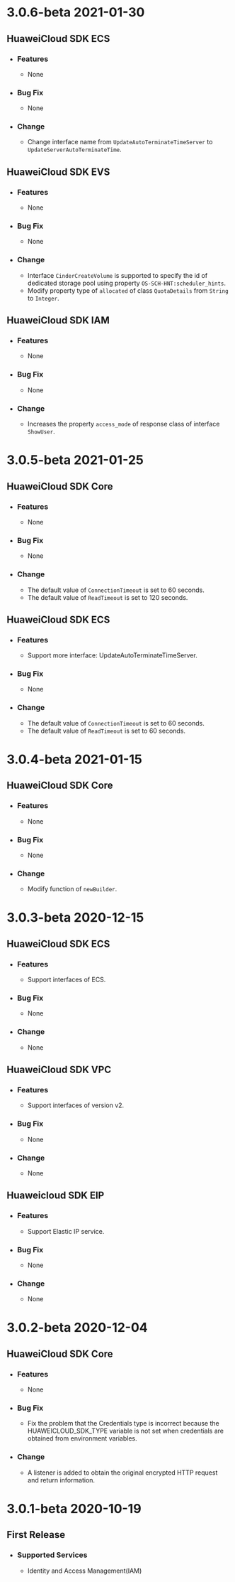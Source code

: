 # 3.0.6-beta 2021-01-30
## HuaweiCloud SDK ECS
- ### Features
    - None
- ### Bug Fix
    - None
- ### Change
    - Change interface name from `UpdateAutoTerminateTimeServer` to `UpdateServerAutoTerminateTime`.

## HuaweiCloud SDK EVS
- ### Features
    - None
- ### Bug Fix
    - None
- ### Change
    - Interface `CinderCreateVolume` is supported to specify the id of dedicated storage pool using property `OS-SCH-HNT:scheduler_hints`.
    - Modify property type of `allocated` of class `QuotaDetails` from `String` to `Integer`.

## HuaweiCloud SDK IAM
- ### Features
    - None
- ### Bug Fix
    - None
- ### Change
    - Increases the property `access_mode` of response class of interface `ShowUser`.


# 3.0.5-beta 2021-01-25
## HuaweiCloud SDK Core
- ### Features
    - None
- ### Bug Fix
    - None
- ### Change
    - The default value of `ConnectionTimeout` is set to 60 seconds.
    - The default value of `ReadTimeout` is set to 120 seconds.

## HuaweiCloud SDK ECS
- ### Features
    - Support more interface: UpdateAutoTerminateTimeServer.
- ### Bug Fix
    - None
- ### Change
    - The default value of `ConnectionTimeout` is set to 60 seconds.
    - The default value of `ReadTimeout` is set to 60 seconds.


# 3.0.4-beta 2021-01-15
## HuaweiCloud SDK Core
- ### Features
    - None
- ### Bug Fix
    - None
- ### Change
    - Modify function of `newBuilder`.

# 3.0.3-beta 2020-12-15
## HuaweiCloud SDK ECS
- ### Features
    - Support interfaces of ECS.
- ### Bug Fix
    - None
- ### Change
    - None

## HuaweiCloud SDK VPC
- ### Features
    - Support interfaces of version v2.
- ### Bug Fix
    - None
- ### Change
    - None

## Huaweicloud SDK EIP
- ### Features
    - Support Elastic IP service.
- ### Bug Fix
    - None
- ### Change
    - None

# 3.0.2-beta 2020-12-04
## HuaweiCloud SDK Core
- ### Features
    - None
- ### Bug Fix
    - Fix the problem that the Credentials type is incorrect because the HUAWEICLOUD_SDK_TYPE variable is not set when credentials are obtained from environment variables.
- ### Change
    - A listener is added to obtain the original encrypted HTTP request and return information.

# 3.0.1-beta 2020-10-19
## First Release
- ### Supported Services
    - Identity and Access Management(IAM)